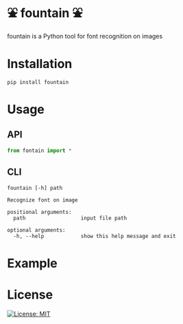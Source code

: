 # ⛲ fountain ⛲

fountain is a Python tool for font recognition on images

# Installation
```pip install fountain```

# Usage

## API

```python
from fontain import *
```

## CLI
```
fountain [-h] path

Recognize font on image

positional arguments:
  path                  input file path

optional arguments:
  -h, --help            show this help message and exit
```

# Example

# License
[![License: MIT](https://img.shields.io/badge/License-MIT-yellow.svg)](https://opensource.org/licenses/MIT)
